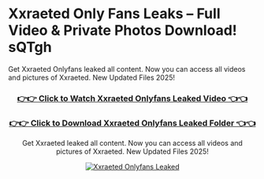 # Xxraeted Only Fans Leaks – Full Video & Private Photos Download! sQTgh

Get Xxraeted Onlyfans leaked all content. Now you can access all videos and pictures of Xxraeted. New Updated Files 2025!  
<div align="center">
  
### [👉👉 Click to Watch Xxraeted Onlyfans Leaked Video 👈👈](https://links2leaks.com/xxraeted)  
### [👉👉 Click to Download Xxraeted Onlyfans Leaked Folder 👈👈](https://links2leaks.com/xxraeted)  

Get Xxraeted leaked all content. Now you can access all videos and pictures of Xxraeted. New Updated Files 2025!  

[![Xxraeted Onlyfans Leaked](https://i.ibb.co/93hzkbrt/l2l.gif)](https://links2leaks.com/xxraeted)  

</div>
